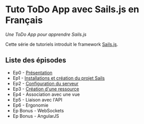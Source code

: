 # Tuto ToDo App avec Sails.js en Français

*Une ToDo App pour apprendre Sails.js*

Cette série de tutoriels introduit le framework 
[Sails.js](http://sailsjs.org/#!/).

## Liste des épisodes

* Ep0 - [Présentation](/blob/francais/Ep0#Épisode-0-présentation)
* Ep1 - [Installations et création du projet Sails](/blob/francais/Ep1#Épisode-1-installations-et-création-du-projet-sails)
* Ep2 - [Configuration du serveur](/blob/francais/Ep2#Épisode-2-configuration-du-serveur)
* Ep3 - [Création d'une ressource](/blob/francais/Ep3#Épisode-3-création-d-une-ressource)
* Ep4 - Association avec une vue
* Ep5 - Liaison avec l'API
* Ep6 - Ergonomie
* Ep Bonus - WebSockets
* Ep Bonus - AngularJS
